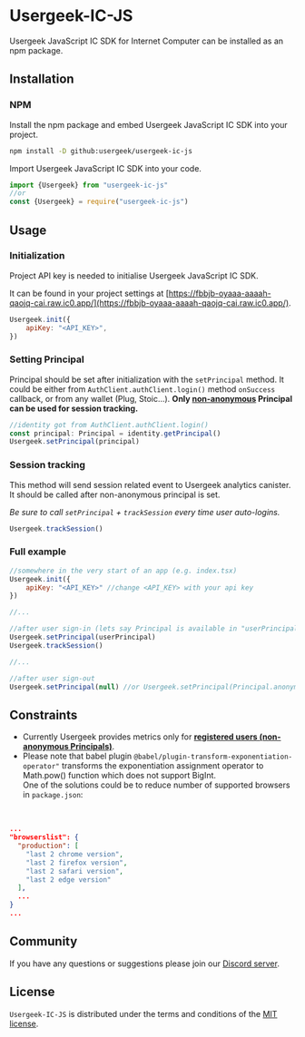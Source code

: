 # Usergeek-IC-JS

Usergeek JavaScript IC SDK for Internet Computer can be installed as an npm package.

## Installation

### NPM

Install the npm package and embed Usergeek JavaScript IC SDK into your project.

```sh
npm install -D github:usergeek/usergeek-ic-js
```

Import Usergeek JavaScript IC SDK into your code.

```javascript
import {Usergeek} from "usergeek-ic-js"
//or
const {Usergeek} = require("usergeek-ic-js")
```

## Usage

### Initialization

Project API key is needed to initialise Usergeek JavaScript IC SDK.

It can be found in your project settings at [https://fbbjb-oyaaa-aaaah-qaojq-cai.raw.ic0.app/](https://fbbjb-oyaaa-aaaah-qaojq-cai.raw.ic0.app/).

```javascript
Usergeek.init({
    apiKey: "<API_KEY>",
})
```

### Setting Principal

Principal should be set after initialization with the `setPrincipal` method. It could be either from `AuthClient.authClient.login()` method `onSuccess` callback, or from any wallet (Plug, Stoic...). **Only <ins>non-anonymous</ins> Principal can be used for session tracking.** 

```javascript
//identity got from AuthClient.authClient.login()
const principal: Principal = identity.getPrincipal()
Usergeek.setPrincipal(principal)
````

### Session tracking

This method will send session related event to Usergeek analytics canister. It should be called after non-anonymous principal is set.

*Be sure to call `setPrincipal` + `trackSession` every time user auto-logins.*

```javascript
Usergeek.trackSession()
```

### Full example

```javascript
//somewhere in the very start of an app (e.g. index.tsx)
Usergeek.init({
    apiKey: "<API_KEY>" //change <API_KEY> with your api key
})

//...

//after user sign-in (lets say Principal is available in "userPrincipal" variable)
Usergeek.setPrincipal(userPrincipal)
Usergeek.trackSession()

//...

//after user sign-out
Usergeek.setPrincipal(null) //or Usergeek.setPrincipal(Principal.anonymous())
```

## Constraints

* Currently Usergeek provides metrics only for **<ins>registered users (non-anonymous Principals)</ins>**.
* Please note that babel plugin `@babel/plugin-transform-exponentiation-operator"` transforms the exponentiation assignment operator to Math.pow() function which does not support BigInt.<br/>One of the solutions could be to reduce number of supported browsers in `package.json`:
<br/>

```json
...
"browserslist": {
  "production": [
    "last 2 chrome version",
    "last 2 firefox version",
    "last 2 safari version",
    "last 2 edge version"
  ],
  ...
}
...
```

## Community

If you have any questions or suggestions please join our [Discord server](https://discord.gg/CvTpv2TeKs).

## License

`Usergeek-IC-JS` is distributed under the terms and conditions of the [MIT license](https://github.com/usergeek/usergeek-ic-js/blob/main/LICENSE).